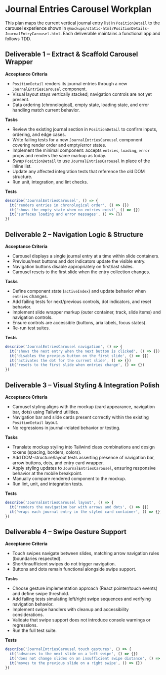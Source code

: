 # Journal Entries Carousel Workplan

This plan maps the current vertical journal entry list in `PositionDetail` to the carousel experience shown in `@mockups/static-html/PositionDetails-JournalEntryCarousel.html`. Each deliverable maintains a functional app and follows TDD.

## Deliverable 1 – Extract & Scaffold Carousel Wrapper

**Acceptance Criteria**
- `PositionDetail` renders its journal entries through a new `JournalEntriesCarousel` component.
- Visual layout stays vertically stacked; navigation controls are not yet present.
- Data ordering (chronological), empty state, loading state, and error handling match current behavior.

**Tasks**
- Review the existing journal section in `PositionDetail` to confirm inputs, ordering, and edge cases.
- Write failing tests for a new `JournalEntriesCarousel` component covering render order and empty/error states.
- Implement the minimal component: accepts `entries`, `loading`, `error` props and renders the same markup as today.
- Swap `PositionDetail` to use `JournalEntriesCarousel` in place of the inline list.
- Update any affected integration tests that reference the old DOM structure.
- Run unit, integration, and lint checks.

**Tests**
```ts
describe('JournalEntriesCarousel', () => {
  it('renders entries in chronological order', () => {})
  it('shows the empty state when no entries exist', () => {})
  it('surfaces loading and error messages', () => {})
})
```

## Deliverable 2 – Navigation Logic & Structure

**Acceptance Criteria**
- Carousel displays a single journal entry at a time within slide containers.
- Previous/next buttons and dot indicators update the visible entry.
- Navigation buttons disable appropriately on first/last slides.
- Carousel resets to the first slide when the entry collection changes.

**Tasks**
- Define component state (`activeIndex`) and update behavior when `entries` changes.
- Add failing tests for next/previous controls, dot indicators, and reset behavior.
- Implement slide wrapper markup (outer container, track, slide items) and navigation controls.
- Ensure controls are accessible (buttons, aria labels, focus states).
- Re-run test suites.

**Tests**
```ts
describe('JournalEntriesCarousel navigation', () => {
  it('shows the next entry when the next button is clicked', () => {})
  it('disables the previous button on the first slide', () => {})
  it('activates the dot for the current slide', () => {})
  it('resets to the first slide when entries change', () => {})
})
```

## Deliverable 3 – Visual Styling & Integration Polish

**Acceptance Criteria**
- Carousel styling aligns with the mockup (card appearance, navigation bar, dots) using Tailwind utilities.
- Navigation bar and slide cards present correctly within the existing `PositionDetail` layout.
- No regressions in journal-related behavior or testing.

**Tasks**
- Translate mockup styling into Tailwind class combinations and design tokens (spacing, borders, colors).
- Add DOM-structure/layout tests asserting presence of navigation bar, arrow buttons, dots, and entry card wrapper.
- Apply styling updates to `JournalEntriesCarousel`, ensuring responsive behavior at the mobile breakpoint.
- Manually compare rendered component to the mockup.
- Run lint, unit, and integration tests.

**Tests**
```ts
describe('JournalEntriesCarousel layout', () => {
  it('renders the navigation bar with arrows and dots', () => {})
  it('wraps each journal entry in the styled card container', () => {})
})
```

## Deliverable 4 – Swipe Gesture Support

**Acceptance Criteria**
- Touch swipes navigate between slides, matching arrow navigation rules (boundaries respected).
- Short/insufficient swipes do not trigger navigation.
- Buttons and dots remain functional alongside swipe support.

**Tasks**
- Choose gesture implementation approach (React pointer/touch events) and define swipe threshold.
- Add failing tests simulating left/right swipe sequences and verifying navigation behavior.
- Implement swipe handlers with cleanup and accessibility considerations.
- Validate that swipe support does not introduce console warnings or regressions.
- Run the full test suite.

**Tests**
```ts
describe('JournalEntriesCarousel touch gestures', () => {
  it('advances to the next slide on a left swipe', () => {})
  it('does not change slides on an insufficient swipe distance', () => {})
  it('moves to the previous slide on a right swipe', () => {})
})
```
